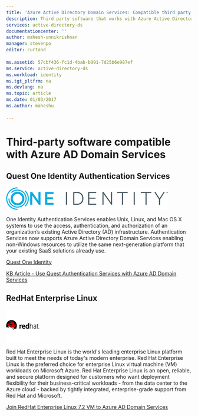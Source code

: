 ```yaml
---
title: 'Azure Active Directory Domain Services: Compatible third party software | Microsoft Docs'
description: Third party software that works with Azure Active Directory Domain Services
services: active-directory-ds
documentationcenter: ''
author: mahesh-unnikrishnan
manager: stevenpo
editor: curtand

ms.assetid: 57cbf436-fc1d-4bab-b991-7d25b6e987ef
ms.service: active-directory-ds
ms.workload: identity
ms.tgt_pltfrm: na
ms.devlang: na
ms.topic: article
ms.date: 01/03/2017
ms.author: maheshu

---
```


# Third-party software compatible with Azure AD Domain Services

## Quest One Identity Authentication Services

![Quest One Identity](./media/compatible-software-icons/OneIdentity.png)

One Identity Authentication Services enables Unix, Linux, and Mac OS X systems to use the access, authentication, and authorization of an organization’s existing Active Directory (AD) infrastructure. Authentication Services now supports Azure Active Directory Domain Services enabling non-Windows resources to utilize the same next-generation platform that your existing SaaS solutions already use.

[Quest One Identity](https://www.quest.com/products/authentication-services/)

[KB Article - Use Quest Authentication Services with Azure AD Domain Services](https://support.quest.com/authentication-services/kb/208427)


## RedHat Enterprise Linux

![RedHat](./media/compatible-software-icons/RedHat.png)

Red Hat Enterprise Linux is the world's leading enterprise Linux platform built to meet the needs of today's modern enterprise. Red Hat Enterprise Linux is the preferred choice for enterprise Linux virtual machine (VM) workloads on Microsoft Azure. Red Hat Enterprise Linux is an open, reliable, and secure platform designed for customers who want deployment flexibility for their business-critical workloads - from the data center to the Azure cloud - backed by tightly integrated, enterprise-grade support from Red Hat and Microsoft.

[Join RedHat Enterprise Linux 7.2 VM to Azure AD Domain Services](active-directory-ds-admin-guide-join-rhel-linux-vm.md)
